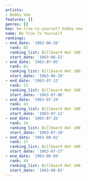 ```yaml
---
artists:
- Bobby Vee
features: []
genres: []
key: be-true-to-yourself-bobby-vee
name: Be True To Yourself
rankings:
- end_date: '1963-06-28'
  rank: 83
  ranking_list: Billboard Hot 100
  start_date: '1963-06-22'
- end_date: '1963-07-05'
  rank: 61
  ranking_list: Billboard Hot 100
  start_date: '1963-06-29'
- end_date: '1963-07-12'
  rank: 53
  ranking_list: Billboard Hot 100
  start_date: '1963-07-06'
- end_date: '1963-07-19'
  rank: 43
  ranking_list: Billboard Hot 100
  start_date: '1963-07-13'
- end_date: '1963-07-26'
  rank: 34
  ranking_list: Billboard Hot 100
  start_date: '1963-07-20'
- end_date: '1963-08-02'
  rank: 37
  ranking_list: Billboard Hot 100
  start_date: '1963-07-27'
- end_date: '1963-08-09'
  rank: 49
  ranking_list: Billboard Hot 100
  start_date: '1963-08-03'
---
```


